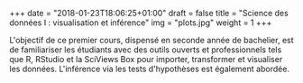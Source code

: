 +++
date = "2018-01-23T18:06:25+01:00"
draft = false
title = "Science des données I : visualisation et inférence"
img = "plots.jpg"
weight = 1
+++

L'objectif de ce premier cours, dispensé en seconde année de bachelier, est de familiariser les étudiants avec des outils ouverts et professionnels tels que R, RStudio et la SciViews Box pour importer, transformer et visualiser les données. L'inférence via les tests d'hypothèses est également abordée.
